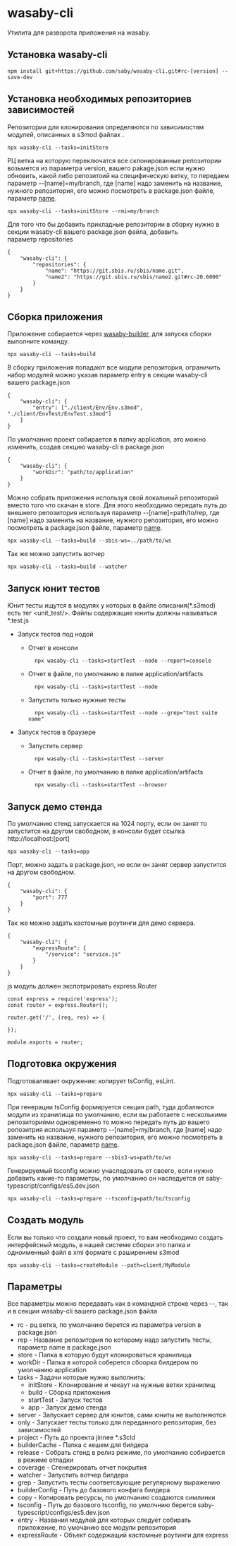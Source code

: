 # wasaby-cli
Утилита для разворота приложения на wasaby. 

## Установка wasaby-cli
    
    npm install git+https://github.com/saby/wasaby-cli.git#rc-[version] --save-dev

## Установка необходимых репозиториев зависимостей
Репозитории для клонирования определяются по зависимостям модулей, описанных в s3mod файлах . 

    npx wasaby-cli --tasks=initStore
    
РЦ ветка на которую переключатся все склонированные репозитории возьмется из параметра version, вашего pakage.json
если нужно обновить, какой либо репозитоий на специфическую ветку, то передаем параметр --[name]=my/branch, где [name]
надо заменить на название, нужного репозитория, его можно посмотреть в package.json файле, параметр [name](https://docs.npmjs.com/files/package.json#name). 
    
    npx wasaby-cli --tasks=initStore --rmi=my/branch   
      
Для того что бы добавить прикладные репозитории в сборку нужно в секции wasaby-cli вашего package.json файла, добавить  
параметр repositories

    {
        "wasaby-cli": {
            "repositories": {
                "name": "https://git.sbis.ru/sbis/name.git",
                "name2": "https://git.sbis.ru/sbis/name2.git#rc-20.6000"
            }  
        }
    }

## Cборка приложения
Приложение собирается через [wasaby-builder](https://github.com/saby/builder), для запуска сборки выполните команду.     
   
    npx wasaby-cli --tasks=build
    
В сборку приложения попадают все модули репозитория, ограничить набор модулей можно указав параметр entry в секции wasaby-cli вашего package.json 
    
    {
        "wasaby-cli": {
            "entry": ["./client/Env/Env.s3mod", "./client/EnvTest/EnvTest.s3mod"]  
        }
    }

По умолчанию проект собирается в папку application, это можно изменить, создав секцию wasaby-cli в package.json

    {
        "wasaby-cli": {
            "workDir": "path/to/application"    
        }
    }

Можно собрать приложения используя свой локальный репозиторий вместо того что скачан в store. Для этого необходимо 
передать путь до внешнего репозитория используя параметр --[name]=path/to/rep, где [name]
надо заменить на название, нужного репозитория, его можно посмотреть в package.json файле, параметр [name](https://docs.npmjs.com/files/package.json#name).  

    npx wasaby-cli --tasks=build --sbis-ws=../path/to/ws  

Так же можно запустить вотчер
    
    npx wasaby-cli --tasks=build --watcher
              
          
## Запуск юнит тестов
Юнит тесты ищутся в модулях у которых в файле описания(*.s3mod) есть тег <unit_test/>. Файлы содержащие 
юниты должны называться *.test.js 

* Запуск тестов под нодой

    * Отчет в консоли

            npx wasaby-cli --tasks=startTest --node --report=console
    
    * Отчет в файле, по умолчанию в папке application/artifacts    

            npx wasaby-cli --tasks=startTest --node
            
    * Запустить только нужные тесты
        
            npx wasaby-cli --tasks=startTest --node --grep="test suite name"         
            
       
* Запуск тестов в браузере

    * Запустить сервер 
    
            npx wasaby-cli --tasks=startTest --server

    * Отчет в файле, по умолчанию в папке application/artifacts    
           
            npx wasaby-cli --tasks=startTest --browser
            
## Запуск демо стенда 
По умолчанию стенд запускается на 1024 порту, если он занят то запустится на другом свободном, в консоли 
будет ссылка http://localhost:[port]
    
    npx wasaby-cli --tasks=app

Порт, можно задать в package.json, но если он занят сервер запустится на другом свободном. 
     
    {
        "wasaby-cli": {
            "port": 777    
        }
    } 

Так же можно задать кастомные роутинги для демо сервера.
    
    {
        "wasaby-cli": {
            "expressRoute": {
                "/service": "service.js"
            }     
        }
    }
    
js модуль должен экспотрировать express.Router
   
    const express = require('express');
    const router = express.Router();
    
    router.get('/', (req, res) => {

    });
    
    module.exports = router;      
        
## Подготовка окружения
Подготоваливает окружение: копирует tsConfig, esLint.
 
    npx wasaby-cli --tasks=prepare
        
При генерации tsConfig формируется секция path, туда добаляются модули из хранилища по умолчанию, если вы работаете с 
несколькими репозиториями одновременно то можно передать путь до вашего ропозитрия используя параметр --[name]=my/branch, 
где [name] надо заменить на название, нужного репозитория, его можно посмотреть в package.json файле, параметр [name](https://docs.npmjs.com/files/package.json#name).

    npx wasaby-cli --tasks=prepare --sbis3-ws=path/to/ws
        
Генерируемый tsconfig можно унаследовать от своего, если нужно добавить какие-то параметры, по умолчанию он наследуется от saby-typescript/configs/es5.dev.json  

    npx wasaby-cli --tasks=prepare --tsconfig=path/to/tsconfig   
        
## Создать модуль
Если вы только что создали новый проект, то вам необходимо создать интерфейсный модуль, в нашей системе сборки это папка и одноименный файл в xml формате с раширением s3mod  

    npx wasaby-cli --tasks=createModule --path=client/MyModule
        
## Параметры
Все параметры можно передавать как в командной строке через --, так и в секции wasaby-cli вашего package.json файла

* rc - рц ветка, по умолчанию берется из параметра version в package.json     
* rep - Название репозитория по которому надо запустить тесты, параметр name в package.json  
* store - Папка в которую будут клонироваться хранилища
* workDir - Папка в которой соберется сбоорка билдером по умолчанию application
* tasks - Задачи которые нужно выполнить:    
    * initStore - Клонирование и чекаут на нужные ветки хранилищ
    * build - Сборка приложения
    * startTest - Запуск тестов
    * app - Запуск демо стенда
* server - Запускает сервер для юнитов, сами юниты не выполняются   
* only - Запускает тесты только для переданного репозитория, без зависимостей
* project - Путь до проекта jinnee *.s3cld   
* builderCache - Папка с кешем для билдера
* release - Собрать стенд в релиз режиме, по умолчанию собирается в режиме отладки
* coverage - Сгенерировать отчет покрытия
* watcher - Запустить вотчер билдера
* grep - Запустить тесты соответсвующие регулярному выражению  
* builderConfig - Путь до базового конфига билдера 
* copy - Копировать ресурсы, по умолчанию создаются симлинки
* tsconfig - Путь до базового tsconfig, по умолчнию берется saby-typescript/configs/es5.dev.json 
* entry - Названия модулей для которых следует собирать приложение, по умочанию все модули репозитория  
* expressRoute - Объект содержащий кастомные роутинги для express
